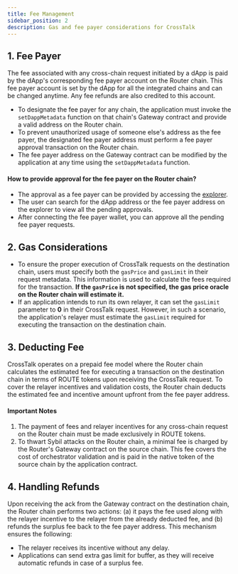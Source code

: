 ```yaml
---
title: Fee Management
sidebar_position: 2
description: Gas and fee payer considerations for CrossTalk
---
```


## 1. Fee Payer
The fee associated with any cross-chain request initiated by a dApp is paid by the dApp's corresponding fee payer account on the Router chain. This fee payer account is set by the dApp for all the integrated chains and can be changed anytime. Any fee refunds are also credited to this account.

* To designate the fee payer for any chain, the application must invoke the `setDappMetadata` function on that chain's Gateway contract and provide a valid address on the Router chain.
* To prevent unauthorized usage of someone else's address as the fee payer, the designated fee payer address must perform a fee payer approval transaction on the Router chain.
* The fee payer address on the Gateway contract can be modified by the application at any time using the `setDappMetadata` function.

#### How to provide approval for the fee payer on the Router chain?
* The approval as a fee payer can be provided by accessing the [explorer](https://testnet.routerscan.io/feePayer).
* The user can search for the dApp address or the fee payer address on the explorer to view all the pending approvals.
* After connecting the fee payer wallet, you can approve all the pending fee payer requests.

## 2. Gas Considerations
* To ensure the proper execution of CrossTalk requests on the destination chain, users must specify both the `gasPrice` and `gasLimit` in their request metadata. This information is used to calculate the fees required for the transaction. **If the `gasPrice` is not specified, the gas price oracle on the Router chain will estimate it.**
* If an application intends to run its own relayer, it can set the `gasLimit` parameter to **0** in their CrossTalk request. However, in such a scenario, the application's relayer must estimate the `gasLimit` required for executing the transaction on the destination chain.

## 3. Deducting Fee

CrossTalk operates on a prepaid fee model where the Router chain calculates the estimated fee for executing a transaction on the destination chain in terms of ROUTE tokens upon receiving the CrossTalk request. To cover the relayer incentives and validation costs, the Router chain deducts the estimated fee and incentive amount upfront from the fee payer address.

#### Important Notes

1. The payment of fees and relayer incentives for any cross-chain request on the Router chain must be made exclusively in ROUTE tokens.
2. To thwart Sybil attacks on the Router chain, a minimal fee is charged by the Router's Gateway contract on the source chain. This fee covers the cost of orchestrator validation and is paid in the native token of the source chain by the application contract.

## 4. Handling Refunds

Upon receiving the ack from the Gateway contract on the destination chain, the Router chain performs two actions: (a) it pays the fee used along with the relayer incentive to the relayer from the already deducted fee, and (b) refunds the surplus fee back to the fee payer address. This mechanism ensures the following:
* The relayer receives its incentive without any delay.
* Applications can send extra gas limit for buffer, as they will receive automatic refunds in case of a surplus fee.
